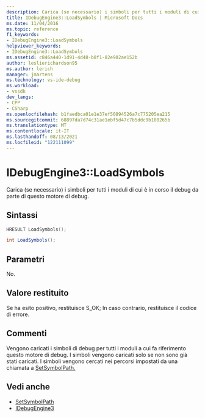 ```yaml
---
description: Carica (se necessario) i simboli per tutti i moduli di cui è in corso il debug da parte di questo motore di debug.
title: IDebugEngine3::LoadSymbols | Microsoft Docs
ms.date: 11/04/2016
ms.topic: reference
f1_keywords:
- IDebugEngine3::LoadSymbols
helpviewer_keywords:
- IDebugEngine3::LoadSymbols
ms.assetid: c846a440-1d91-4d48-b8f1-82e902ae152b
author: leslierichardson95
ms.author: lerich
manager: jmartens
ms.technology: vs-ide-debug
ms.workload:
- vssdk
dev_langs:
- CPP
- CSharp
ms.openlocfilehash: b1faedbca01e1e37ef50894526a7c775205ea215
ms.sourcegitcommit: 68897da7d74c31ae1ebf5d47c7b5ddc9b108265b
ms.translationtype: MT
ms.contentlocale: it-IT
ms.lasthandoff: 08/13/2021
ms.locfileid: "122111099"
---
```

# <a name="idebugengine3loadsymbols"></a>IDebugEngine3::LoadSymbols
Carica (se necessario) i simboli per tutti i moduli di cui è in corso il debug da parte di questo motore di debug.

## <a name="syntax"></a>Sintassi

```cpp
HRESULT LoadSymbols();
```

```csharp
int LoadSymbols();
```

## <a name="parameters"></a>Parametri
 No.

## <a name="return-value"></a>Valore restituito
 Se ha esito positivo, restituisce S_OK; In caso contrario, restituisce il codice di errore.

## <a name="remarks"></a>Commenti
 Vengono caricati i simboli di debug per tutti i moduli a cui fa riferimento questo motore di debug. I simboli vengono caricati solo se non sono già stati caricati. I simboli vengono cercati nei percorsi impostati da una chiamata a [SetSymbolPath.](../../../extensibility/debugger/reference/idebugengine3-setsymbolpath.md)

## <a name="see-also"></a>Vedi anche
- [SetSymbolPath](../../../extensibility/debugger/reference/idebugengine3-setsymbolpath.md)
- [IDebugEngine3](../../../extensibility/debugger/reference/idebugengine3.md)
